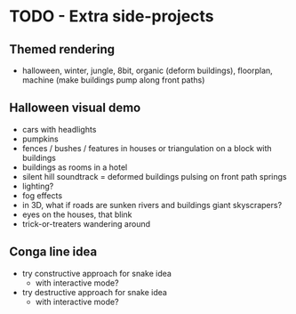# TODO - Extra side-projects

## Themed rendering

- halloween, winter, jungle, 8bit, organic (deform buildings), floorplan,
  machine (make buildings pump along front paths)

## Halloween visual demo

- cars with headlights
- pumpkins
- fences / bushes / features in houses or triangulation on a block with buildings
- buildings as rooms in a hotel
- silent hill soundtrack
= deformed buildings pulsing on front path springs
- lighting?
- fog effects
- in 3D, what if roads are sunken rivers and buildings giant skyscrapers?
- eyes on the houses, that blink
- trick-or-treaters wandering around

## Conga line idea

- try constructive approach for snake idea
	- with interactive mode?
- try destructive approach for snake idea
	- with interactive mode?
